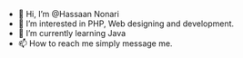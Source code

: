 - 👋 Hi, I’m @Hassaan Nonari
- 👀 I’m interested in PHP, Web designing and development.
- 🌱 I’m currently learning Java
- 📫 How to reach me simply message me.

<!---
Mawais5/Mawais5 is a ✨ special ✨ repository because its `README.md` (this file) appears on your GitHub profile.
You can click the Preview link to take a look at your changes.
--->
